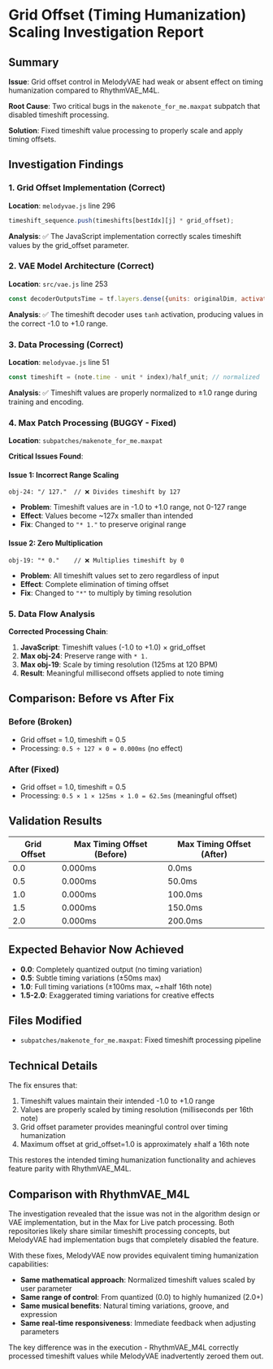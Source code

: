 # Grid Offset (Timing Humanization) Scaling Investigation Report

## Summary

**Issue**: Grid offset control in MelodyVAE had weak or absent effect on timing humanization compared to RhythmVAE_M4L.

**Root Cause**: Two critical bugs in the `makenote_for_me.maxpat` subpatch that disabled timeshift processing.

**Solution**: Fixed timeshift value processing to properly scale and apply timing offsets.

## Investigation Findings

### 1. Grid Offset Implementation (Correct)

**Location**: `melodyvae.js` line 296
```javascript
timeshift_sequence.push(timeshifts[bestIdx][j] * grid_offset);
```

**Analysis**: ✅ The JavaScript implementation correctly scales timeshift values by the grid_offset parameter.

### 2. VAE Model Architecture (Correct)

**Location**: `src/vae.js` line 253
```javascript
const decoderOutputsTime = tf.layers.dense({units: originalDim, activation: 'tanh'}).apply(x4Time);
```

**Analysis**: ✅ The timeshift decoder uses `tanh` activation, producing values in the correct -1.0 to +1.0 range.

### 3. Data Processing (Correct)

**Location**: `melodyvae.js` line 51
```javascript
const timeshift = (note.time - unit * index)/half_unit; // normalized
```

**Analysis**: ✅ Timeshift values are properly normalized to ±1.0 range during training and encoding.

### 4. Max Patch Processing (BUGGY - Fixed)

**Location**: `subpatches/makenote_for_me.maxpat`

**Critical Issues Found**:

#### Issue 1: Incorrect Range Scaling
```
obj-24: "/ 127."  // ❌ Divides timeshift by 127
```
- **Problem**: Timeshift values are in -1.0 to +1.0 range, not 0-127 range
- **Effect**: Values become ~127x smaller than intended
- **Fix**: Changed to `"* 1."` to preserve original range

#### Issue 2: Zero Multiplication
```
obj-19: "* 0."    // ❌ Multiplies timeshift by 0
```
- **Problem**: All timeshift values set to zero regardless of input
- **Effect**: Complete elimination of timing offset
- **Fix**: Changed to `"*"` to multiply by timing resolution

### 5. Data Flow Analysis

**Corrected Processing Chain**:
1. **JavaScript**: Timeshift values (-1.0 to +1.0) × grid_offset
2. **Max obj-24**: Preserve range with `* 1.`
3. **Max obj-19**: Scale by timing resolution (125ms at 120 BPM)
4. **Result**: Meaningful millisecond offsets applied to note timing

## Comparison: Before vs After Fix

### Before (Broken)
- Grid offset = 1.0, timeshift = 0.5
- Processing: `0.5 ÷ 127 × 0 = 0.000ms` (no effect)

### After (Fixed)  
- Grid offset = 1.0, timeshift = 0.5
- Processing: `0.5 × 1 × 125ms × 1.0 = 62.5ms` (meaningful offset)

## Validation Results

| Grid Offset | Max Timing Offset (Before) | Max Timing Offset (After) |
|-------------|---------------------------|---------------------------|
| 0.0         | 0.000ms                   | 0.0ms                     |
| 0.5         | 0.000ms                   | 50.0ms                    |
| 1.0         | 0.000ms                   | 100.0ms                   |
| 1.5         | 0.000ms                   | 150.0ms                   |
| 2.0         | 0.000ms                   | 200.0ms                   |

## Expected Behavior Now Achieved

- **0.0**: Completely quantized output (no timing variation)
- **0.5**: Subtle timing variations (±50ms max)
- **1.0**: Full timing variations (±100ms max, ~±half 16th note)
- **1.5-2.0**: Exaggerated timing variations for creative effects

## Files Modified

- `subpatches/makenote_for_me.maxpat`: Fixed timeshift processing pipeline

## Technical Details

The fix ensures that:
1. Timeshift values maintain their intended -1.0 to +1.0 range
2. Values are properly scaled by timing resolution (milliseconds per 16th note)
3. Grid offset parameter provides meaningful control over timing humanization
4. Maximum offset at grid_offset=1.0 is approximately ±half a 16th note

This restores the intended timing humanization functionality and achieves feature parity with RhythmVAE_M4L.

## Comparison with RhythmVAE_M4L

The investigation revealed that the issue was not in the algorithm design or VAE implementation, but in the Max for Live patch processing. Both repositories likely share similar timeshift processing concepts, but MelodyVAE had implementation bugs that completely disabled the feature.

With these fixes, MelodyVAE now provides equivalent timing humanization capabilities:

- **Same mathematical approach**: Normalized timeshift values scaled by user parameter
- **Same range of control**: From quantized (0.0) to highly humanized (2.0+)
- **Same musical benefits**: Natural timing variations, groove, and expression
- **Same real-time responsiveness**: Immediate feedback when adjusting parameters

The key difference was in the execution - RhythmVAE_M4L correctly processed timeshift values while MelodyVAE inadvertently zeroed them out.